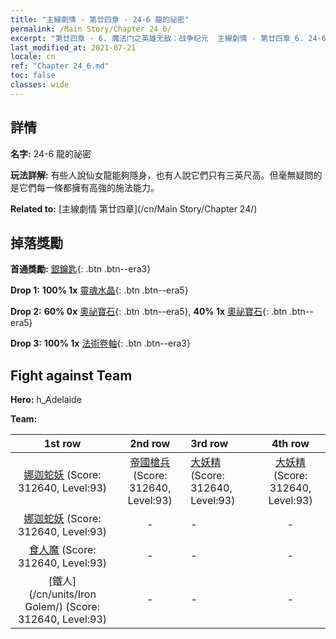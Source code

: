 ```yaml
---
title: "主線劇情 - 第廿四章 - 24-6 龍的祕密"
permalink: /Main Story/Chapter 24_6/
excerpt: "第廿四章 - 6. 魔法门之英雄无敌：战争纪元  主線劇情 - 第廿四章_6. 24-6 龍的祕密"
last_modified_at: 2021-07-21
locale: cn
ref: "Chapter 24_6.md"
toc: false
classes: wide
---
```


## 詳情

 **名字:** 24-6 龍的祕密

 **玩法詳解:** 有些人說仙女龍能夠隱身，也有人說它們只有三英尺高。但毫無疑問的是它們每一條都擁有高強的施法能力。

 **Related to:** [主線劇情 第廿四章](/cn/Main Story/Chapter 24/)

## 掉落獎勵

 **首通獎勵:** [銀鑰匙](/cn/Items/con_693/){: .btn .btn--era3}

 **Drop 1:** **100% 1x** [靈魂水晶](/cn/Items/mat_87/){: .btn .btn--era5}

 **Drop 2:** **60% 0x** [奧祕寶石](/cn/Items/mat_79/){: .btn .btn--era5}, **40% 1x** [奧祕寶石](/cn/Items/mat_79/){: .btn .btn--era5}

 **Drop 3:** **100% 1x** [法術卷軸](/cn/Items/con_694/){: .btn .btn--era3}


## Fight against Team
 **Hero:** h_Adelaide

 **Team:**


  | 1st row | 2nd row | 3rd row | 4th row |
  |:----:|:----:|:----|:----:|
  | [娜迦蛇妖](/cn/units/Naga/) (Score: 312640, Level:93)  | [帝國槍兵](/cn/units/Pikeman/) (Score: 312640, Level:93)  | [大妖精](/cn/units/Gremlin/) (Score: 312640, Level:93)  | [大妖精](/cn/units/Gremlin/) (Score: 312640, Level:93)  |
  | [娜迦蛇妖](/cn/units/Naga/) (Score: 312640, Level:93)  | - | - | - |
  | [食人魔](/cn/units/Ogre/) (Score: 312640, Level:93)  | - | - | - |
  | [鐵人](/cn/units/Iron Golem/) (Score: 312640, Level:93)  | - | - | - |



